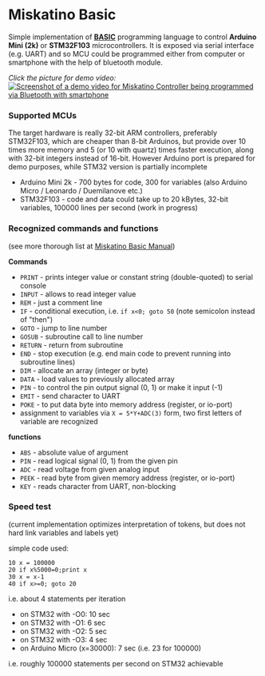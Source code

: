 # Miskatino Basic

Simple implementation of [**BASIC**](https://en.wikipedia.org/wiki/BASIC) programming language to control **Arduino Mini (2k)** or **STM32F103** microcontrollers. It is exposed via serial interface (e.g. UART) and so MCU could be programmed either from computer or smartphone with the help of bluetooth module.

_Click the picture for demo video:_  
[![Screenshot of a demo video for Miskatino Controller being programmed via Bluetooth with smartphone](https://i.ytimg.com/vi/q9JcWGs_VaI/hqdefault.jpg)](https://www.youtube.com/watch?v=q9JcWGs_VaI)

### Supported MCUs

The target hardware is really 32-bit ARM controllers, preferably STM32F103, which are cheaper than 8-bit Arduinos, but provide over 10 times more memory and 5 (or 10 with quartz) times faster execution, along with 32-bit integers instead of 16-bit. However Arduino port is prepared for demo purposes, while STM32 version is partially incomplete

- Arduino Mini 2k - 700 bytes for code, 300 for variables (also Arduino Micro / Leonardo / Duemilanove etc.)
- STM32F103 - code and data could take up to 20 kBytes, 32-bit variables, 100000 lines per second (work in progress)

### Recognized commands and functions

(see more thorough list at [Miskatino Basic Manual](https://github.com/Miskatino/miskatino-basic/wiki/Miskatino-Basic-Manual))

**Commands**

- `PRINT` - prints integer value or constant string (double-quoted) to serial console
- `INPUT` - allows to read integer value
- `REM` - just a comment line
- `IF` - conditional execution, i.e. `if x<0; goto 50` (note semicolon instead of "then")
- `GOTO` - jump to line number
- `GOSUB` - subroutine call to line number
- `RETURN` - return from subroutine
- `END` - stop execution (e.g. end main code to prevent running into subroutine lines)
- `DIM` - allocate an array (integer or byte)
- `DATA` - load values to previously allocated array
- `PIN` - to control the pin output signal (0, 1) or make it input (-1)
- `EMIT` - send character to UART
- `POKE` - to put data byte into memory address (register, or io-port)
- assignment to variables via `X = 5*Y+ADC(3)` form, two first letters of variable are recognized

**functions**

- `ABS` - absolute value of argument
- `PIN` - read logical signal (0, 1) from the given pin
- `ADC` - read voltage from given analog input
- `PEEK` - read byte from given memory address (register, or io-port)
- `KEY` - reads character from UART, non-blocking

### Speed test

(current implementation optimizes interpretation of tokens,
but does not hard link variables and labels yet)

simple code used:

    10 x = 100000
    20 if x%5000=0;print x
    30 x = x-1
    40 if x>=0; goto 20

i.e. about 4 statements per iteration

- on STM32 with -O0: 10 sec
- on STM32 with -O1: 6 sec
- on STM32 with -O2: 5 sec
- on STM32 with -O3: 4 sec
- on Arduino Micro (x=30000): 7 sec (i.e. 23 for 100000)

i.e. roughly 100000 statements per second on STM32 achievable
